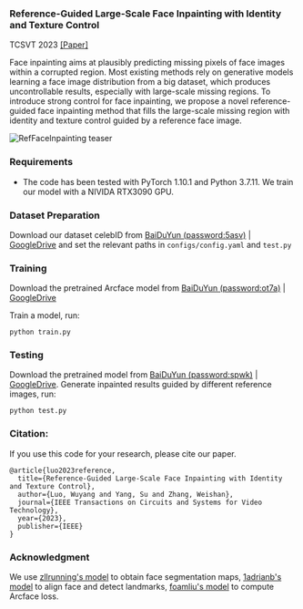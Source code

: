 ### Reference-Guided Large-Scale Face Inpainting with Identity and Texture Control 
TCSVT 2023 [[Paper]](https://arxiv.org/pdf/2303.07014.pdf)

Face inpainting aims at plausibly predicting missing
pixels of face images within a corrupted region. Most existing
methods rely on generative models learning a face image distribution from a big dataset, which produces uncontrollable results,
especially with large-scale missing regions. To introduce strong
control for face inpainting, we propose a novel reference-guided
face inpainting method that fills the large-scale missing region
with identity and texture control guided by a reference face
image.

![RefFaceInpainting teaser](image/teaser.jpg)

### Requirements

- The code has been tested with PyTorch 1.10.1 and Python 3.7.11. We train our model with a NIVIDA RTX3090 GPU.

### Dataset Preparation
Download our dataset celebID from [BaiDuYun (password:5asv)](https://pan.baidu.com/s/1vbGJ1Gr3v71ulneSfQaN8Q) | [GoogleDrive](https://drive.google.com/file/d/1dIvKsW36j2D7AN2SBh-ZinF9X9iZoCon/view?usp=sharing) and set the relevant paths in `configs/config.yaml` and `test.py`

### Training
Download the pretrained Arcface model from [BaiDuYun (password:ot7a)](https://pan.baidu.com/s/1fechh2hCyA5zRg_xJ8Cx4w) | [GoogleDrive](https://drive.google.com/file/d/1VpD27jHOPaOJRKFqOO_txLHAE05CbtLU/view?usp=sharing)

Train a model, run:
```
python train.py
```

### Testing

Download the pretrained model from [BaiDuYun (password:spwk)](https://pan.baidu.com/s/1RM2thrjKo_WbA972GTB1iA) | [GoogleDrive](https://drive.google.com/file/d/1qn1fKj-4iwykSZl_GT9kjz2UTnbMlU36/view?usp=sharing). Generate inpainted results guided by different reference images, run:

```
python test.py
```

### Citation:
If you use this code for your research, please cite our paper.
```
@article{luo2023reference,
  title={Reference-Guided Large-Scale Face Inpainting with Identity and Texture Control},
  author={Luo, Wuyang and Yang, Su and Zhang, Weishan},
  journal={IEEE Transactions on Circuits and Systems for Video Technology},
  year={2023},
  publisher={IEEE}
}
```


### Acknowledgment
We use [zllrunning's model](https://github.com/zllrunning/face-parsing.PyTorch) to obtain face segmentation maps, [1adrianb's model](https://github.com/1adrianb/face-alignment) to align face and detect landmarks, [foamliu's model](https://github.com/foamliu/InsightFace-v2) to compute Arcface loss.
